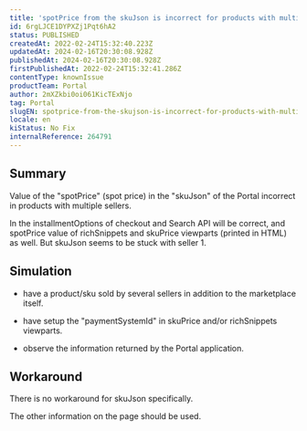 ```yaml
---
title: 'spotPrice from the skuJson is incorrect for products with multiple Sellers'
id: 6rgLJCE1DYPXZj1Pqt6hA2
status: PUBLISHED
createdAt: 2022-02-24T15:32:40.223Z
updatedAt: 2024-02-16T20:30:08.928Z
publishedAt: 2024-02-16T20:30:08.928Z
firstPublishedAt: 2022-02-24T15:32:41.286Z
contentType: knownIssue
productTeam: Portal
author: 2mXZkbi0oi061KicTExNjo
tag: Portal
slugEN: spotprice-from-the-skujson-is-incorrect-for-products-with-multiple-sellers
locale: en
kiStatus: No Fix
internalReference: 264791
---
```


## Summary


Value of the "spotPrice" (spot price) in the "skuJson" of the Portal incorrect in products with multiple sellers.

In the installmentOptions of checkout and Search API will be correct, and spotPrice value of richSnippets and skuPrice viewparts (printed in HTML) as well. But skuJson seems to be stuck with seller 1.







## Simulation


- have a product/sku sold by several sellers in addition to the marketplace itself.

- have setup the "paymentSystemId" in skuPrice and/or richSnippets viewparts.

- observe the information returned by the Portal application.







## Workaround



There is no workaround for skuJson specifically.

The other information on the page should be used.


